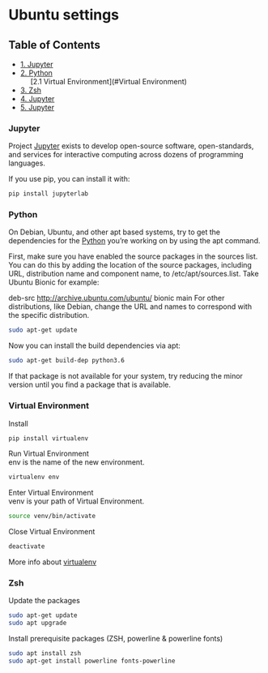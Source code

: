 # Ubuntu settings

<!-- TABLE OF CONTENTS -->
## Table of Contents

* [1. Jupyter](#jupyter)
* [2. Python](#python)  
 &nbsp;&nbsp;&nbsp;&nbsp; [2.1 Virtual Environment](#Virtual Environment)
* [3. Zsh](#zsh)
* [4. Jupyter](#jupyter)
* [5. Jupyter](#jupyter)


### Jupyter
Project [Jupyter](https://jupyter.org/install.html) exists to develop open-source software, open-standards, and services for interactive computing across dozens of programming languages.   

If you use pip, you can install it with:
```bash
pip install jupyterlab
```

### Python
On Debian, Ubuntu, and other apt based systems, try to get the dependencies for the [Python](https://devguide.python.org/setup/) you’re working on by using the apt command.

First, make sure you have enabled the source packages in the sources list. You can do this by adding the location of the source packages, including URL, distribution name and component name, to /etc/apt/sources.list. Take Ubuntu Bionic for example:

deb-src http://archive.ubuntu.com/ubuntu/ bionic main
For other distributions, like Debian, change the URL and names to correspond with the specific distribution.

```bash
sudo apt-get update
```
Now you can install the build dependencies via apt:

```bash
sudo apt-get build-dep python3.6
```
If that package is not available for your system, try reducing the minor version until you find a package that is available.

### Virtual Environment
Install
```bash
pip install virtualenv  
```

Run Virtual Environment  
env is the name of the new environment.
```bash
virtualenv env  
```

Enter Virtual Environment  
venv is your path of Virtual Environment.
```bash
source venv/bin/activate
```

Close Virtual Environment  
```bash
deactivate
```

More info about [virtualenv](https://docs.python-guide.org/dev/virtualenvs/) 


### Zsh
Update the packages
```bash
sudo apt-get update
sudo apt upgrade
```

Install prerequisite packages (ZSH, powerline & powerline fonts)
```bash
sudo apt install zsh
sudo apt-get install powerline fonts-powerline
```
